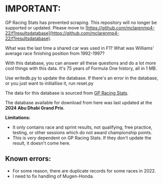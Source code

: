 # IMPORTANT:
GP Racing Stats has prevented scraping. This repository will no longer be supported or updated. Please move to [https://github.com/mclarenmp4-22/f1resultsdatabase](https://github.com/mclarenmp4-22/f1resultsdatabase). 



What was the last time a shared car was used in F1? What was Williams' average race finishing position from 1992-1997? 

With this database, you can answer all these questions and do a lot more cool things with this data. It's 75 years of Formula One history, all in 1 MB.

Use writedb.py to update the database.
If there's an error in the database, or you just want to initiallise it, run reset.py

The data for this database is sourced from [GP Racing Stats](https://gpracingstats.com/).

The database available for download from here was last updated at the **2024 Abu Dhabi Grand Prix**.

**Limitations:** 
- It only contains race and sprint results, not qualifying, free practice, testing, or other sessions which do not award championship points.
- This is *very* dependent on GP Racing Stats. If they don't update the result, it doesn't come here.

## Known errors:
- For some reason, there are duplicate records for some races in 2022.
- I need to fix handling of Mugen-Honda.


  
 
